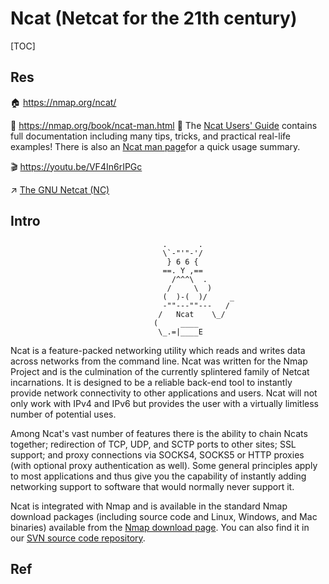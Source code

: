 # Ncat (Netcat for the 21th century)

[TOC]



## Res
🏠 https://nmap.org/ncat/

📂 https://nmap.org/book/ncat-man.html
📂 The [Ncat Users' Guide](https://nmap.org/ncat/guide/index.html) contains full documentation including many tips, tricks, and practical real-life examples! There is also an [Ncat man page](https://nmap.org/book/ncat-man.html)for a quick usage summary.

🎬 https://youtu.be/VF4In6rIPGc

↗ [The GNU Netcat (NC)](../../../../../../🔑%20CS_Core/🥷🏼%20Operating%20System%20(Engineering)/Linux%20(Derived%20From%20UNIX%20Family)/🪓%20Free%20Software/Network%20Management/The%20GNU%20Netcat%20(NC).md)



## Intro
```
								  .       .       
								  \`-"'"-'/       
								   } 6 6 {        
								  ==. Y ,==       
									/^^^\  .      
								   /     \  )     
								  (  )-(  )/     _
								  -""---""---   / 
								 /   Ncat    \_/  
								(     ____        
								 \_.=|____E
```

Ncat is a feature-packed networking utility which reads and writes data across networks from the command line. Ncat was written for the Nmap Project and is the culmination of the currently splintered family of Netcat incarnations. It is designed to be a reliable back-end tool to instantly provide network connectivity to other applications and users. Ncat will not only work with IPv4 and IPv6 but provides the user with a virtually limitless number of potential uses.

Among Ncat's vast number of features there is the ability to chain Ncats together; redirection of TCP, UDP, and SCTP ports to other sites; SSL support; and proxy connections via SOCKS4, SOCKS5 or HTTP proxies (with optional proxy authentication as well). Some general principles apply to most applications and thus give you the capability of instantly adding networking support to software that would normally never support it.

Ncat is integrated with Nmap and is available in the standard Nmap download packages (including source code and Linux, Windows, and Mac binaries) available from the [Nmap download page](https://nmap.org/download). You can also find it in our [SVN source code repository](https://nmap.org/book/install.html#inst-svn).



## Ref
